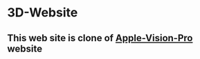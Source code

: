 # 3D-Website

## This web site is clone of [Apple-Vision-Pro](https://www.apple.com/apple-vision-pro/?&&cid=wwa-us-kwgo-VisionPro--slid-----Announce-&mtid=20925r2y69020&aosid=p238&mnid=44sHhjLc-dc_mtid_20925r2y69020_pcrid_{adid}_pgrid_151440461475_) website

